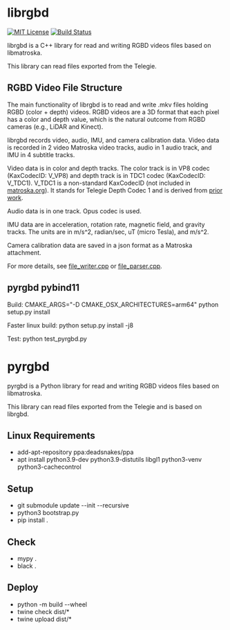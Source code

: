 # librgbd

[![MIT License](https://img.shields.io/github/license/telegie/librgbd)](https://en.wikipedia.org/wiki/MIT_License)
[![Build Status](https://github.com/telegie/librgbd/actions/workflows/build.yml/badge.svg)](https://github.com/telegie/librgbd/actions/workflows/build.yml)

librgbd is a C++ library for read and writing RGBD videos files based on libmatroska.

This library can read files exported from the Telegie.

## RGBD Video File Structure

The main functionality of librgbd is to read and write .mkv files holding RGBD (color + depth) videos. RGBD videos are a 3D format that each pixel has a color and depth value, which is the natural outcome from RGBD cameras (e.g., LiDAR and Kinect).

librgbd records video, audio, IMU, and camera calibration data. Video data is recorded in 2 video Matroska video tracks, audio in 1 audio track, and IMU in 4 subtitle tracks.

Video data is in color and depth tracks. The color track is in VP8 codec (KaxCodecID: V_VP8) and depth track is in TDC1 codec (KaxCodecID: V_TDC1). V_TDC1 is a non-standard KaxCodecID (not included in [matroska.org](https://www.matroska.org/technical/codec_specs.html)). It stands for Telegie Depth Codec 1 and is derived from [prior work](https://github.com/hanseuljun/temporal-rvl).

Audio data is in one track. Opus codec is used.

IMU data are in acceleration, rotation rate, magnetic field, and gravity tracks. The units are in m/s^2, radian/sec, uT (micro Tesla), and m/s^2.

Camera calibration data are saved in a json format as a Matroska attachment.

For more details, see [file_writer.cpp](src/file_writer.cpp) or [file_parser.cpp](src/file_parser.cpp).

## pyrgbd pybind11

Build: CMAKE_ARGS="-D CMAKE_OSX_ARCHITECTURES=arm64" python setup.py install

Faster linux build: python setup.py install -j8

Test: python test_pyrgbd.py

# pyrgbd

pyrgbd is a Python library for read and writing RGBD videos files based on libmatroska.

This library can read files exported from the Telegie and is based on librgbd.

## Linux Requirements

- add-apt-repository ppa:deadsnakes/ppa
- apt install python3.9-dev python3.9-distutils libgl1 python3-venv python3-cachecontrol

## Setup
- git submodule update --init --recursive
- python3 bootstrap.py
- pip install .

## Check
- mypy .
- black .

## Deploy
- python -m build --wheel
- twine check dist/*
- twine upload dist/*

